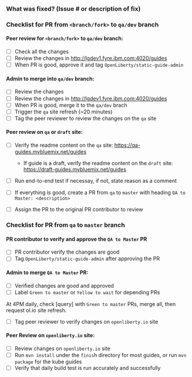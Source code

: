 ### What was fixed?  (Issue # or description of fix)

### Checklist for PR from `<branch/fork>` to `qa/dev` branch

#### Peer review for `<branch/fork>` to `qa/dev` branch: 
- [ ] Check all the changes
- [ ] Review the changes in http://lgdev1.fyre.ibm.com:4020/guides
- [ ] When PR is good, approve it and tag `OpenLiberty/static-guide-admin`

#### Admin to merge into `qa/dev` branch: 
- [ ] Review the changes 
- [ ] Review the changes in http://lgdev1.fyre.ibm.com:4020/guides
- [ ] When PR is good, merge it to the `qa/dev` brach
- [ ] Trigger the `qa` site refresh (~20 minutes)
- [ ] Tag the peer reviewer to review the changes on the `qa` site

#### Peer review on `qa` or `draft` site: 
- [ ] Verify the readme content on the `qa` site: https://qa-guides.mybluemix.net/guides
  - If guide is a draft, verify the readme content on the `draft` site: https://draft-guides.mybluemix.net/guides
- [ ] Run end-to-end test if necessay, if not, state reason as a comment
- [ ] If everything is good, create a PR from `qa` to `master` with heading `QA to Master: <description>`
- [ ] Assign the PR to the original PR contributor to review


### Checklist for PR from `qa` to `master` branch

#### PR contributor to verify and approve the `QA to Master` PR
- [ ] PR contributor verify the changes are good 
- [ ] Tag `OpenLiberty/static-guide-admin` after approving the PR

#### Admin to merge `QA to Master` PR: 
- [ ] Verified changes are good and approved
- [ ] Label `Green to master` or `Yellow to wait` for depending PRs

At 4PM daily, check [query] with `Green to master` PRs, merge all, then request ol.io site refresh. 
- [ ] Tag peer reviewer to verify changes on `openliberty.io` site

#### Peer Review on `openliberty.io` site: 
- [ ] Review changes on `openliberty.io` site
- [ ] Run `mvn install` under the `finis`h directory for most guides, or run `mvn package` for the kube guides
- [ ] Verify that daily build test is run accurately and successfully 
